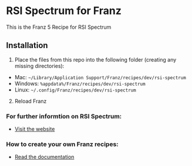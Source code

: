 # RSI Spectrum for Franz
This is the Franz 5 Recipe for RSI Spectrum

## Installation
1. Place the files from this repo into the following folder (creating any missing directories):
  * Mac: `~/Library/Application Support/Franz/recipes/dev/rsi-spectrum`
  * Windows: `%appdata%/Franz/recipes/dev/rsi-spectrum`
  * Linux: `~/.config/Franz/recipes/dev/rsi-spectrum`
2. Reload Franz

### For further informtion on RSI Spectrum:
* [Visit the website](https://robertsspaceindustries.com/spectrum)

### How to create your own Franz recipes:
* [Read the documentation](https://github.com/meetfranz/plugins)
